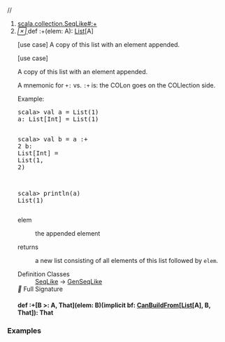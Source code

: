 //
<ol>
<li><a href="https://www.scala-lang.org/api/2.12.3/scala/collection/immutable/List.html#:+(elem:A):List[A]">scala.collection.SeqLike#:+</a></li>
<li name="scala.collection.SeqLike#:+" visbl="pub" class="indented0 " data-isabs="false" fullcomment="yes" group="Ungrouped"> <a id=":+(elem:A):List[A]"></a><a id=":+(A):List[A]"></a> <span class="permalink"> <a href="../../../scala/collection/immutable/List.html#:+(elem:A):List[A]" title="Permalink"> <i class="material-icons"></i> </a> </span> <span class="modifier_kind"> <span class="modifier"></span> <span class="kind">def</span> </span> <span class="symbol"> <span title="gt4s: $colon$plus" class="name">:+</span><span class="params">(<span name="elem">elem: <span class="extype" name="scala.collection.GenSeqLike.A">A</span></span>)</span><span class="result">: <a href="" class="extype" name="scala.collection.immutable.List">List</a>[<span class="extype" name="scala.collection.GenSeqLike.A">A</span>]</span> </span> <p class="shortcomment cmt">[use case] A copy of this list with an element appended.</p>
 <div class="fullcomment">
  [use case] 
  <div class="comment cmt">
   <p> A copy of this list with an element appended.</p>
   <p> A mnemonic for <code>+:</code> vs. <code>:+</code> is: the COLon goes on the COLlection side.</p>
   <p> Example:</p>
   <pre>scala&gt; <span class="kw">val</span> a = <span class="std">List</span>(<span class="num">1</span>)
a: <span class="std">List</span>[<span class="std">Int</span>] = <span class="std">List</span>(<span class="num">1</span>)

scala&gt; <span class="kw">val</span> b = a :+ <span class="num">2</span>
b: <span class="std">List</span>[<span class="std">Int</span>] = <span class="std">List</span>(<span class="num">1</span>, <span class="num">2</span>)

scala&gt; println(a)
<span class="std">List</span>(<span class="num">1</span>)</pre>
  </div>
  <dl class="paramcmts block">
   <dt class="param">
    elem
   </dt>
   <dd class="cmt">
    <p>the appended element</p>
   </dd>
   <dt>
    returns
   </dt>
   <dd class="cmt">
    <p>a new list consisting of all elements of this list followed by <code>elem</code>.</p>
   </dd>
  </dl>
  <dl class="attributes block"> 
   <dt>
    Definition Classes
   </dt>
   <dd>
    <a href="../SeqLike.html" class="extype" name="scala.collection.SeqLike">SeqLike</a> → 
    <a href="../GenSeqLike.html" class="extype" name="scala.collection.GenSeqLike">GenSeqLike</a>
   </dd>
   <div class="full-signature-block toggleContainer"> 
    <span class="toggle"> <i class="material-icons"></i> Full Signature </span> 
    <div class="hiddenContent full-signature-usecase">
     <h4 id="signature" class="signature"> <span class="modifier_kind"> <span class="modifier"></span> <span class="kind">def</span> </span> <span class="symbol"> <span title="gt4s: $colon$plus" class="name">:+</span><span class="tparams">[<span name="B">B &gt;: <span class="extype" name="scala.collection.immutable.List.A">A</span></span>, <span name="That">That</span>]</span><span class="params">(<span name="elem">elem: <span class="extype" name="scala.collection.SeqLike.:+.B">B</span></span>)</span><span class="params">(<span class="implicit">implicit </span><span name="bf">bf: <a href="../generic/CanBuildFrom.html" class="extype" name="scala.collection.generic.CanBuildFrom">CanBuildFrom</a>[<a href="" class="extype" name="scala.collection.immutable.List">List</a>[<span class="extype" name="scala.collection.immutable.List.A">A</span>], <span class="extype" name="scala.collection.SeqLike.:+.B">B</span>, <span class="extype" name="scala.collection.SeqLike.:+.That">That</span>]</span>)</span><span class="result">: <span class="extype" name="scala.collection.SeqLike.:+.That">That</span></span> </span> </h4>
    </div> 
   </div>
  </dl>
 </div> </li>
        </ol>


### Examples




